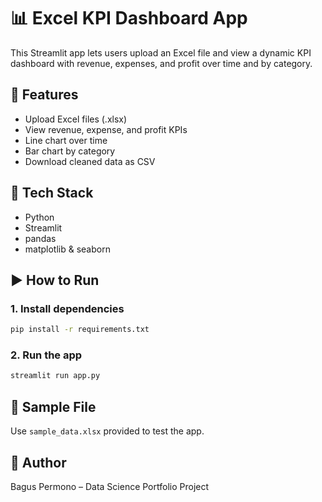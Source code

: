 # 📊 Excel KPI Dashboard App

This Streamlit app lets users upload an Excel file and view a dynamic KPI dashboard with revenue, expenses, and profit over time and by category.

## 🚀 Features
- Upload Excel files (.xlsx)
- View revenue, expense, and profit KPIs
- Line chart over time
- Bar chart by category
- Download cleaned data as CSV

## 🧰 Tech Stack
- Python
- Streamlit
- pandas
- matplotlib & seaborn

## ▶️ How to Run

### 1. Install dependencies
```bash
pip install -r requirements.txt
```

### 2. Run the app
```bash
streamlit run app.py
```

## 📁 Sample File
Use `sample_data.xlsx` provided to test the app.

## 👤 Author
Bagus Permono – Data Science Portfolio Project